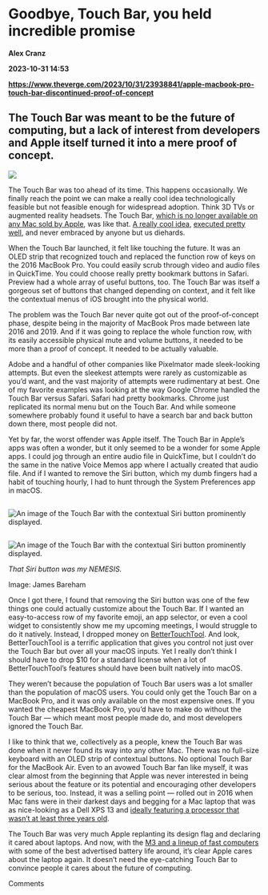 # Goodbye, Touch Bar, you held incredible promise
**Alex Cranz**

**2023-10-31 14:53**

**https://www.theverge.com/2023/10/31/23938841/apple-macbook-pro-touch-bar-discontinued-proof-of-concept**

The Touch Bar was meant to be the future of computing, but a lack of interest from developers and Apple itself turned it into a mere proof of concept.
------------------------------------------------------------------------------------------------------------------------------------------------------

![](https://cdn.vox-cdn.com/thumbor/PE4UDgilr5CRGiFAIxEia5iituU=/0x0:950x534/1200x628/filters:focal(476x215:477x216)/cdn.vox-cdn.com/uploads/chorus_asset/file/7365005/appletouchbar.0.png)

The Touch Bar was too ahead of its time. This happens occasionally. We finally reach the point we can make a really cool idea technologically feasible but not feasible enough for widespread adoption. Think 3D TVs or augmented reality headsets. The Touch Bar, [which is no longer available on any Mac sold by Apple](https://www.theverge.com/2023/10/30/23939089/apple-m3-macbook-pro-touch-bar-specs-features-price-release-date), was like that. [A really cool idea](https://www.theverge.com/2016/11/14/13616404/apple-macbook-pro-touch-bar-review-2016-13-inch-15-inch-laptop), [executed pretty well](https://gizmodo.com/apples-touch-bar-doesnt-have-to-be-so-terrible-1836310732), and never embraced by anyone but us diehards.

When the Touch Bar launched, it felt like touching the future. It was an OLED strip that recognized touch and replaced the function row of keys on the 2016 MacBook Pro. You could easily scrub through video and audio files in QuickTime. You could choose really pretty bookmark buttons in Safari. Preview had a whole array of useful buttons, too. The Touch Bar was itself a gorgeous set of buttons that changed depending on context, and it felt like the contextual menus of iOS brought into the physical world.

The problem was the Touch Bar never quite got out of the proof-of-concept phase, despite being in the majority of MacBook Pros made between late 2016 and 2019. And if it was going to replace the whole function row, with its easily accessible physical mute and volume buttons, it needed to be more than a proof of concept. It needed to be actually valuable.

Adobe and a handful of other companies like Pixelmator made sleek-looking attempts. But even the sleekest attempts were rarely as customizable as you’d want, and the vast majority of attempts were rudimentary at best. One of my favorite examples was looking at the way Google Chrome handled the Touch Bar versus Safari. Safari had pretty bookmarks. Chrome just replicated its normal menu but on the Touch Bar. And while someone somewhere probably found it useful to have a search bar and back button down there, most people did not.

Yet by far, the worst offender was Apple itself. The Touch Bar in Apple’s apps was often a wonder, but it only seemed to be a wonder for some Apple apps. I could jog through an entire audio file in QuickTime, but I couldn’t do the same in the native Voice Memos app where I actually created that audio file. And if I wanted to remove the Siri button, which my dumb fingers had a habit of touching hourly, I had to hunt through the System Preferences app in macOS.

![An image of the Touch Bar with the contextual Siri button prominently displayed.](data:image/gif;base64,R0lGODlhAQABAIAAAAAAAP///yH5BAEAAAAALAAAAAABAAEAAAIBRAA7)

![An image of the Touch Bar with the contextual Siri button prominently displayed.](https://duet-cdn.vox-cdn.com/thumbor/0x0:2040x1360/2400x1600/filters:focal(1020x680:1021x681):format(webp)/cdn.vox-cdn.com/uploads/chorus_asset/file/7461819/jbareham_161108_1263_0172.jpg)

![An image of the Touch Bar with the contextual Siri button prominently displayed.](data:image/gif;base64,R0lGODlhAQABAIAAAAAAAP///yH5BAEAAAAALAAAAAABAAEAAAIBRAA7)

![An image of the Touch Bar with the contextual Siri button prominently displayed.](https://duet-cdn.vox-cdn.com/thumbor/0x0:2040x1360/2400x1600/filters:focal(1020x680:1021x681):format(webp)/cdn.vox-cdn.com/uploads/chorus_asset/file/7461819/jbareham_161108_1263_0172.jpg)

_That Siri button was my NEMESIS._

Image: James Bareham

Once I got there, I found that removing the Siri button was one of the few things one could actually customize about the Touch Bar. If I wanted an easy-to-access row of my favorite emoji, an app selector, or even a cool widget to consistently show me my upcoming meetings, I would struggle to do it natively. Instead, I dropped money on [BetterTouchTool](https://folivora.ai/buy). And look, BetterTouchTool is a terrific application that gives you control not just over the Touch Bar but over all your macOS inputs. Yet I really don’t think I should have to drop $10 for a standard license when a lot of BetterTouchTool’s features should have been built natively into macOS.

They weren’t because the population of Touch Bar users was a lot smaller than the population of macOS users. You could only get the Touch Bar on a MacBook Pro, and it was only available on the most expensive ones. If you wanted the cheapest MacBook Pro, you’d have to make do without the Touch Bar — which meant most people made do, and most developers ignored the Touch Bar.

I like to think that we, collectively as a people, knew the Touch Bar was done when it never found its way into any other Mac. There was no full-size keyboard with an OLED strip of contextual buttons. No optional Touch Bar for the MacBook Air. Even to an avowed Touch Bar fan like myself, it was clear almost from the beginning that Apple was never interested in being serious about the feature or its potential and encouraging other developers to be serious, too. Instead, it was a selling point — rolled out in 2016 when Mac fans were in their darkest days and begging for a Mac laptop that was as nice-looking as a Dell XPS 13 and [ideally featuring a processor that wasn’t at least three years old](https://gizmodo.com/apple-s-best-laptop-is-four-years-old-1784948052#_ga=1.115314567.1242900246.1450837061).

The Touch Bar was very much Apple replanting its design flag and declaring it cared about laptops. And now, with the [M3 and a lineup of fast computers](https://www.theverge.com/2023/10/30/23938676/apple-m3-chip-gpu-upgrade-hardware-accelerated-ray-tracing-gaming-specs-release-date) with some of the best advertised battery life around, it’s clear Apple cares about the laptop again. It doesn’t need the eye-catching Touch Bar to convince people it cares about the future of computing.

Comments